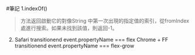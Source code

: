#筆記
1.indexOf() 
> 方法返回啟動它的對像String 中第一次出現的指定值的索引，從fromIndex處進行搜索。如果未找到該值，則返回-1。
2. Safari transitionend event.propertyName === flex 
       Chrome + FF transitionend event.propertyName === flex-grow 